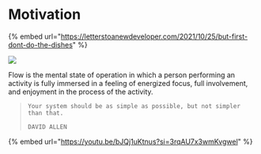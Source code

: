 # Motivation

{% embed url="https://letterstoanewdeveloper.com/2021/10/25/but-first-dont-do-the-dishes" %}

![](.gitbook/assets/a319b50.jpg)

Flow is the mental state of operation in which a person performing an activity is fully immersed in a feeling of energized focus, full involvement, and enjoyment in the process of the activity.

> ```
> Your system should be as simple as possible, but not simpler than that.
>
> DAVID ALLEN
> ```

{% embed url="https://youtu.be/bJQj1uKtnus?si=3rqAU7x3wmKvgwel" %}

